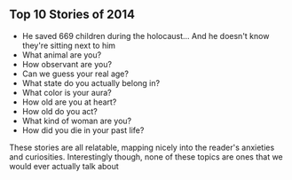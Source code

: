 
## Top 10 Stories of 2014
- He saved 669 children during the holocaust... And he doesn't know they're sitting next to him
- What animal are you?
- How observant are you?
- Can we guess your real age?
- What state do you actually belong in?
- What color is your aura?
- How old are you at heart?
- How old do you act?
- What kind of woman are you?
- How did you die in your past life?

These stories are all relatable, mapping nicely into the reader's anxieties and curiosities. Interestingly though, none of these topics are ones that we would ever actually talk about
